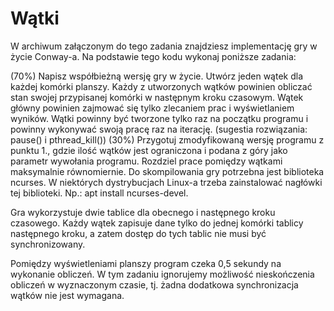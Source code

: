# Wątki

W archiwum załączonym do tego zadania znajdziesz implementację gry w życie Conway-a. Na podstawie tego kodu wykonaj poniższe zadania:

(70%) Napisz współbieżną wersję gry w życie. Utwórz jeden wątek dla każdej komórki planszy. Każdy z utworzonych wątków powinien obliczać stan swojej przypisanej komórki w następnym kroku czasowym. Wątek główny powinien zajmować się tylko zlecaniem prac i wyświetlaniem wyników. Wątki powinny być tworzone tylko raz na początku programu i powinny wykonywać swoją pracę raz na iterację. (sugestia rozwiązania: pause() i pthread_kill())
(30%) Przygotuj zmodyfikowaną wersję programu z punktu 1., gdzie ilość wątków jest ograniczona i podana z góry jako parametr wywołania programu. Rozdziel prace pomiędzy wątkami maksymalnie równomiernie.
Do skompilowania gry potrzebna jest biblioteka ncurses. W niektórych dystrybucjach Linux-a trzeba zainstalować nagłówki tej biblioteki. Np.: apt install ncurses-devel.

Gra wykorzystuje dwie tablice dla obecnego i następnego kroku czasowego. Każdy wątek zapisuje dane tylko do jednej komórki tablicy następnego kroku, a zatem dostęp do tych tablic nie musi być synchronizowany.

Pomiędzy wyświetleniami planszy program czeka 0,5 sekundy na wykonanie obliczeń. W tym zadaniu ignorujemy możliwość nieskończenia obliczeń w wyznaczonym czasie, tj. żadna dodatkowa synchronizacja wątków nie jest wymagana.
